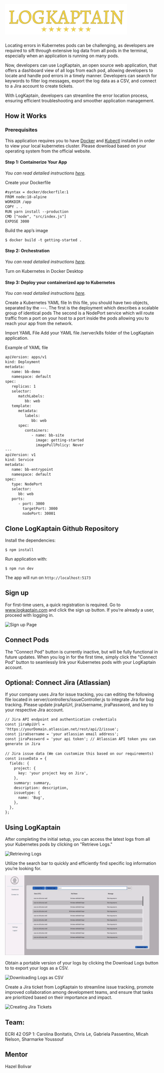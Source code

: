 # ![logo](./client/assets/logKaptainLogo.png)

Locating errors in Kubernetes pods can be challenging, as developers are required to sift through extensive log data from all pods in the terminal, especially when an application is running on many pods.

Now, developers can use LogKaptain, an open source web application, that offers a dashboard view of all logs from each pod, allowing developers to locate and handle pod errors in a timely manner. Developers can search for keywords to filter log messages, export the log data as a CSV, and connect to a Jira account to create tickets.

With LogKaptain, developers can streamline the error location process, ensuring efficient troubleshooting and smoother application management.
## How it Works
### Prerequisites
This application requires you to have [Docker](https://www.docker.com/products/docker-desktop/) and [Kubectl](https://kubernetes.io/docs/tasks/tools/) installed in order to view your local kubernetes cluster. Please download based on your operating system from the official website.
#### Step 1: Containerize Your App
_You can read detailed instructions [here](https://docs.docker.com/get-started/02_our_app/)._

Create your Dockerfile
```
#syntax = docker/dockerfile:1
FROM node:18-alpine
WORKDIR /app
COPY . . 
RUN yarn install --production
CMD ["node", "src/index.js"]
EXPOSE 3000
```


Build the app’s image
```
$ docker build -t getting-started .
```

#### Step 2: Orchestration
_You can read detailed instructions [here](https://docs.docker.com/get-started/kube-deploy/)._
	
Turn on Kubernetes in Docker Desktop

#### Step 3: Deploy your containerized app to Kubernetes
_You can read detailed instructions [here](https://docs.docker.com/get-started/kube-deploy/)._ 

Create a Kubernetes YAML file 
In this file, you should have two objects, separated by the ---. 
The first is the deployment which describes a scalable group of identical pods
The second is a NodePort service which will route traffic from a port on your host to a port inside the pods allowing you to reach your app from the network.

Import YAML File
Add your YAML file /server/k8s folder of the LogKaptain application.

Example of YAML file
```
apiVersion: apps/v1
kind: Deployment
metadata:
   name: bb-demo
   namespace: default
spec:
   replicas: 1
   selector:
      matchLabels:
         bb: web
   template:
      metadata:
         labels:
            bb: web
      spec:
         containers:
            - name: bb-site
              image: getting-started
              imagePullPolicy: Never
---
apiVersion: v1
kind: Service
metadata:
   name: bb-entrypoint
   namespace: default
spec:
   type: NodePort
   selector:
      bb: web
   ports:
      - port: 3000
        targetPort: 3000
        nodePort: 30001
```


## Clone LogKaptain Github Repository
Install the dependencies: 
```
$ npm install
```


Run application with: 
```
$ npm run dev
```


The app will run on `http://localhost:5173`

## Sign up
For first-time users, a quick registration is required. Go to www.logkaptain.com and click the sign up button. If you’re already a user, proceed with logging in.

![Sign up Page](/assets-readme/Sign%20up.gif)

## Connect Pods
The "Connect Pod" button is currently inactive, but will be fully functional in future updates. When you log in for the first time, simply click the "Connect Pod" button to seamlessly link your Kubernetes pods with your LogKaptain account.
## Optional: Connect Jira (Atlassian)
If your company uses Jira for issue tracking, you can editing the following file located in server/controllers/issueController.js to integrate Jira for bug tracking. Please update jiraApiUrl, jiraUsername, jiraPassword, and key to your respective Jira account. 
```
// Jira API endpoint and authentication credentials
const jiraApiUrl = 'https://yourDomain.atlassian.net/rest/api/2/issue';
const jiraUsername = 'your atlassian email address';
const jiraPassword = 'your api token'; // Atlassian API token you can generate in Jira

// Jira issue data (We can customize this based on our requirements)
const issueData = {
  fields: {
    project: {
      key: 'your project key on Jira', 
    },
    summary: summary,
    description: description,
    issuetype: {
      name: 'Bug',
    },
  },
};
```

## Using LogKaptain
After completing the initial setup, you can access the latest logs from all your Kubernetes pods by clicking on "Retrieve Logs." 

![Retrieving Logs](/assets-readme/Retrieve%20Logs.gif)

Utilize the search bar to quickly and efficiently find specific log information you’re looking for.

![Search Bar](/assets-readme/Search.gif)

Obtain a portable version of your logs by clicking the Download Logs button to to export your logs as a CSV. 

![Downloading Logs as CSV](/assets-readme/CSV.gif)

Create a Jira ticket from LogKaptain to streamline issue tracking, promote improved collaboration among development teams, and ensure that tasks are prioritized based on their importance and impact.

![Creating Jira Tickets](/assets-readme/Jira.gif)

## Team:  
ECRI 42 OSP 1: Carolina Bonitatis, Chris Le, Gabriela Passentino, Micah Nelson, Sharmarke Youssouf

## Mentor
Hazel Bolivar